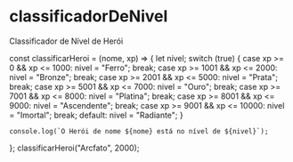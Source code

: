 # classificadorDeNivel
Classificador de Nível de Herói


const classificarHeroi = (nome, xp) => {
    let nivel;
    switch (true) {
        case xp >= 0 && xp <= 1000:
            nivel = "Ferro";
            break;
        case xp >= 1001 && xp <= 2000:
            nivel = "Bronze";
            break;
        case xp >= 2001 && xp <= 5000:
            nivel = "Prata";
            break;
        case xp >= 5001 && xp <= 7000:
            nivel = "Ouro";
            break;
        case xp >= 7001 && xp <= 8000:
            nivel = "Platina";
            break;
        case xp >= 8001 && xp <= 9000:
            nivel = "Ascendente";
            break;
        case xp >= 9001 && xp <= 10000:
            nivel = "Imortal";
            break;
        default:
            nivel = "Radiante";
    }
    
    console.log(`O Herói de nome ${nome} está no nível de ${nivel}`);
};
classificarHeroi("Arcfato", 2000);
